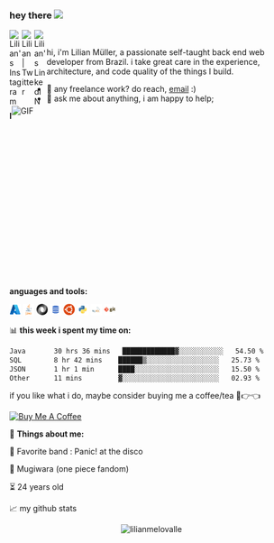 ### hey there <img src="https://media.giphy.com/media/hvRJCLFzcasrR4ia7z/giphy.gif" width="25px">
<a href="https://www.instagram.com/lilidmelo/">
  <img align="left" alt="Lilian's Instagram" width="22px" src="https://raw.githubusercontent.com/hussainweb/hussainweb/main/icons/instagram.png" />
</a>
<a href="https://twitter.com/lilidmelo">
  <img align="left" alt="Lilian | Twitter" width="22px" src="https://raw.githubusercontent.com/peterthehan/peterthehan/master/assets/twitter.svg" />
</a>
<a href="https://www.linkedin.com/in/lilian-muller-de-melo-67061918b/">
  <img align="left" alt="Lilian's LinkedIN" width="22px" src="https://raw.githubusercontent.com/peterthehan/peterthehan/master/assets/linkedin.svg" />
</a>


<br />



hi, i'm Lilian Müller, a passionate self-taught back end web developer  from Brazil. i take great care in the experience, architecture, and code quality of the things I build.


  <img align="right" alt="GIF" src="https://github.com/abhisheknaiidu/abhisheknaiidu/blob/master/code.gif?raw=true" width="500" height="320" />
  
- 💼 any freelance work? do reach, [email](mailto:lilianmuller1312@gmail.com) :)
- 💬 ask me about anything, i am happy to help;

**languages and tools:**  

<code><img height="20" src="https://raw.githubusercontent.com/github/explore/eaef8552d8b082ffafe2bfc8a5023d47da904aac/topics/azure/azure.png"></code>
<code><img height="20" src="https://raw.githubusercontent.com/github/explore/5b3600551e122a3277c2c5368af2ad5725ffa9a1/topics/java/java.png"></code>
<code><img height="20" src="https://raw.githubusercontent.com/github/explore/80688e429a7d4ef2fca1e82350fe8e3517d3494d/topics/json/json.png"></code>
<code><img height="20" src="https://raw.githubusercontent.com/github/explore/80688e429a7d4ef2fca1e82350fe8e3517d3494d/topics/sql/sql.png"></code>
<code><img height="20" src="https://raw.githubusercontent.com/github/explore/80688e429a7d4ef2fca1e82350fe8e3517d3494d/topics/ubuntu/ubuntu.png"></code>
<code><img height="20" src="https://raw.githubusercontent.com/github/explore/80688e429a7d4ef2fca1e82350fe8e3517d3494d/topics/python/python.png"></code>
<code><img height="20" src="https://raw.githubusercontent.com/github/explore/80688e429a7d4ef2fca1e82350fe8e3517d3494d/topics/mysql/mysql.png"></code>
<code><img height="20" src="https://raw.githubusercontent.com/github/explore/80688e429a7d4ef2fca1e82350fe8e3517d3494d/topics/git/git.png"></code>

📊 **this week i spent my time on:**
<!--START_SECTION:waka-->

```text
Java       30 hrs 36 mins   █████████████▓░░░░░░░░░░░   54.50 %
SQL        8 hr 42 mins    ██████▒░░░░░░░░░░░░░░░░░░   25.73 %
JSON       1 hr 1 min      ████░░░░░░░░░░░░░░░░░░░░░   15.50 %
Other      11 mins         ▓░░░░░░░░░░░░░░░░░░░░░░░░   02.93 %
```

<!--END_SECTION:waka-->

if you like what i do, maybe consider buying me a coffee/tea 🥺👉👈

<a href="https://picpay.me/lilian.muller1" target="_blank"><img src="https://logospng.org/wp-content/uploads/picpay.png" alt="Buy Me A Coffee" width="150" ></a>

🚧 **Things about me:**
<!-- TODO-IST:START -->

:minidisc:  Favorite band : Panic! at the disco  

:womans_hat: Mugiwara  (one piece fandom)

⏳ 24 years old

<!-- TODO-IST:END -->







📈 my github stats

<p align="center"> <img src="https://github-readme-stats.vercel.app/api?username=lilianmelovalle&show_icons=true&theme=tokyonight" alt="lilianmelovalle" />



